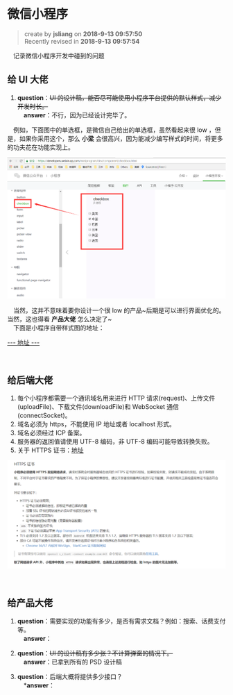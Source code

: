 # 微信小程序
> create by **jsliang** on **2018-9-13 09:57:50**  
> Recently revised in **2018-9-13 09:57:54**

&emsp;记录微信小程序开发中碰到的问题

## 给 UI 大佬
1. **question**：~~UI 的设计稿，能否尽可能使用小程序平台提供的默认样式，减少开发时长。~~  
&emsp;**answer**：不行，因为已经设计完毕了。

&emsp;例如，下面图中的单选框，是微信自己给出的单选框，虽然看起来很 low ，但是，如果你采用这个，那么 **小梁** 会很高兴，因为能减少编写样式的时间，将更多的功夫花在功能实现上。

![图](../../public-repertory//img/other-WeChatApplet-question-1.png)

&emsp;当然，这并不意味着要你设计一个很 low 的产品~后期是可以进行界面优化的。当然，这也得看 **产品大佬** 怎么决定了~  
&emsp;下面是小程序自带样式图的地址：

[--- 地址 ---](https://developers.weixin.qq.com/miniprogram/dev/component/checkbox.html)

<br>

## 给后端大佬
1. 每个小程序都需要一个通讯域名用来进行 HTTP 请求(request)、上传文件(uploadFile)、下载文件(downloadFile)和 WebSocket 通信(connectSocket)。
2. 域名必须为 https，不能使用 IP 地址或者 localhost 形式。
3. 域名必须经过 ICP 备案。
4. 服务器的返回值请使用 UTF-8 编码，非 UTF-8 编码可能导致转换失败。
5. 关于 HTTPS 证书：[地址](https://developers.weixin.qq.com/miniprogram/dev/framework/ability/network.html)

![图](../../public-repertory//img/other-WeChatApplet-question-2.png)

<br>

## 给产品大佬
1. **question**：需要实现的功能有多少，是否有需求文档？例如：搜索、话费支付等。  
&emsp;**answer**：

2. **question**：~~UI 的设计稿有多少张？不计算弹窗的情况下。~~  
&emsp;**answer**：已拿到所有的 PSD 设计稿

3. **question**：后端大概将提供多少接口？  
&emsp;***answer**：

